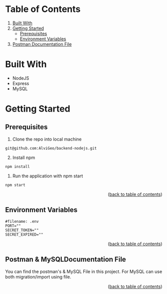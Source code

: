 # Table of Contents

<ol>
  <li><a href="#built-with">Built With</a></li>
  <li>
    <a href="#getting-started">Getting Started</a>
    <ul>
      <li><a href="#prerequisites">Prerequisites</a></li>
      <li><a href="#environment-variables">Environment Variables</a></li>
    </ul>
  </li>
  <li><a href="#postman-documentation-file">Postman Documentation File</a></li>
</ol>

# Built With

- NodeJS
- Express
- MySQL

# Getting Started

## Prerequisites

1. Clone the repo into local machine

```
git@github.com:AlviGeo/backend-nodejs.git
```

2. Install npm

```
npm install
```

1. Run the application with npm start

```
npm start
```

<p align="right">(<a href="#top">back to table of contents</a>)</p>

## Environment Variables

```env
#filename: .env
PORT=""
SECRET_TOKEN=""
SECRET_EXPIRED=""

```

<p align="right">(<a href="#top">back to table of contents</a>)</p>

## Postman & MySQLDocumentation File

You can find the postman's & MySQL File in this project.
For MySQL can use both migration/import using file.

<p align="right">(<a href="#top">back to table of contents</a>)</p>

